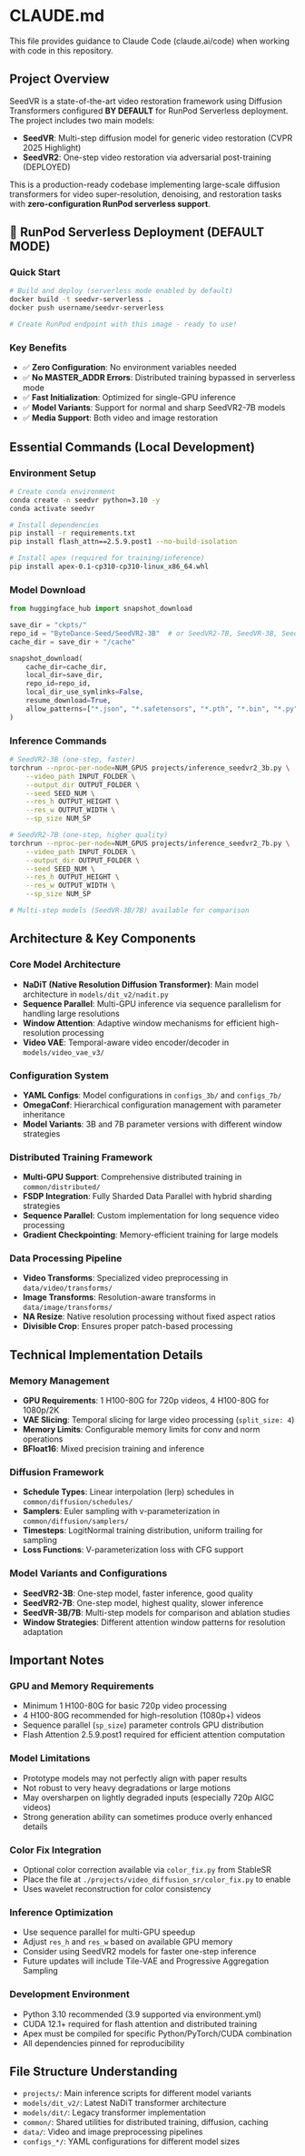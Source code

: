 # CLAUDE.md

This file provides guidance to Claude Code (claude.ai/code) when working with code in this repository.

## Project Overview
SeedVR is a state-of-the-art video restoration framework using Diffusion Transformers configured **BY DEFAULT** for RunPod Serverless deployment. The project includes two main models:
- **SeedVR**: Multi-step diffusion model for generic video restoration (CVPR 2025 Highlight)
- **SeedVR2**: One-step video restoration via adversarial post-training (DEPLOYED)

This is a production-ready codebase implementing large-scale diffusion transformers for video super-resolution, denoising, and restoration tasks with **zero-configuration RunPod serverless support**.

## 🚀 RunPod Serverless Deployment (DEFAULT MODE)

### Quick Start
```bash
# Build and deploy (serverless mode enabled by default)
docker build -t seedvr-serverless .
docker push username/seedvr-serverless

# Create RunPod endpoint with this image - ready to use!
```

### Key Benefits
- ✅ **Zero Configuration**: No environment variables needed
- ✅ **No MASTER_ADDR Errors**: Distributed training bypassed in serverless mode
- ✅ **Fast Initialization**: Optimized for single-GPU inference
- ✅ **Model Variants**: Support for normal and sharp SeedVR2-7B models
- ✅ **Media Support**: Both video and image restoration

## Essential Commands (Local Development)

### Environment Setup
```bash
# Create conda environment
conda create -n seedvr python=3.10 -y
conda activate seedvr

# Install dependencies
pip install -r requirements.txt
pip install flash_attn==2.5.9.post1 --no-build-isolation

# Install apex (required for training/inference)
pip install apex-0.1-cp310-cp310-linux_x86_64.whl
```

### Model Download
```python
from huggingface_hub import snapshot_download

save_dir = "ckpts/"
repo_id = "ByteDance-Seed/SeedVR2-3B"  # or SeedVR2-7B, SeedVR-3B, SeedVR-7B
cache_dir = save_dir + "/cache"

snapshot_download(
    cache_dir=cache_dir,
    local_dir=save_dir,
    repo_id=repo_id,
    local_dir_use_symlinks=False,
    resume_download=True,
    allow_patterns=["*.json", "*.safetensors", "*.pth", "*.bin", "*.py", "*.md", "*.txt"],
)
```

### Inference Commands
```bash
# SeedVR2-3B (one-step, faster)
torchrun --nproc-per-node=NUM_GPUS projects/inference_seedvr2_3b.py \
    --video_path INPUT_FOLDER \
    --output_dir OUTPUT_FOLDER \
    --seed SEED_NUM \
    --res_h OUTPUT_HEIGHT \
    --res_w OUTPUT_WIDTH \
    --sp_size NUM_SP

# SeedVR2-7B (one-step, higher quality)
torchrun --nproc-per-node=NUM_GPUS projects/inference_seedvr2_7b.py \
    --video_path INPUT_FOLDER \
    --output_dir OUTPUT_FOLDER \
    --seed SEED_NUM \
    --res_h OUTPUT_HEIGHT \
    --res_w OUTPUT_WIDTH \
    --sp_size NUM_SP

# Multi-step models (SeedVR-3B/7B) available for comparison
```

## Architecture & Key Components

### Core Model Architecture
- **NaDiT (Native Resolution Diffusion Transformer)**: Main model architecture in `models/dit_v2/nadit.py`
- **Sequence Parallel**: Multi-GPU inference via sequence parallelism for handling large resolutions
- **Window Attention**: Adaptive window mechanisms for efficient high-resolution processing
- **Video VAE**: Temporal-aware video encoder/decoder in `models/video_vae_v3/`

### Configuration System
- **YAML Configs**: Model configurations in `configs_3b/` and `configs_7b/`
- **OmegaConf**: Hierarchical configuration management with parameter inheritance
- **Model Variants**: 3B and 7B parameter versions with different window strategies

### Distributed Training Framework
- **Multi-GPU Support**: Comprehensive distributed training in `common/distributed/`
- **FSDP Integration**: Fully Sharded Data Parallel with hybrid sharding strategies
- **Sequence Parallel**: Custom implementation for long sequence video processing
- **Gradient Checkpointing**: Memory-efficient training for large models

### Data Processing Pipeline
- **Video Transforms**: Specialized video preprocessing in `data/video/transforms/`
- **Image Transforms**: Resolution-aware transforms in `data/image/transforms/`
- **NA Resize**: Native resolution processing without fixed aspect ratios
- **Divisible Crop**: Ensures proper patch-based processing

## Technical Implementation Details

### Memory Management
- **GPU Requirements**: 1 H100-80G for 720p videos, 4 H100-80G for 1080p/2K
- **VAE Slicing**: Temporal slicing for large video processing (`split_size: 4`)
- **Memory Limits**: Configurable memory limits for conv and norm operations
- **BFloat16**: Mixed precision training and inference

### Diffusion Framework
- **Schedule Types**: Linear interpolation (lerp) schedules in `common/diffusion/schedules/`
- **Samplers**: Euler sampling with v-parameterization in `common/diffusion/samplers/`
- **Timesteps**: LogitNormal training distribution, uniform trailing for sampling
- **Loss Functions**: V-parameterization loss with CFG support

### Model Variants and Configurations
- **SeedVR2-3B**: One-step model, faster inference, good quality
- **SeedVR2-7B**: One-step model, highest quality, slower inference  
- **SeedVR-3B/7B**: Multi-step models for comparison and ablation studies
- **Window Strategies**: Different attention window patterns for resolution adaptation

## Important Notes

### GPU and Memory Requirements
- Minimum 1 H100-80G for basic 720p video processing
- 4 H100-80G recommended for high-resolution (1080p+) videos
- Sequence parallel (`sp_size`) parameter controls GPU distribution
- Flash Attention 2.5.9.post1 required for efficient attention computation

### Model Limitations
- Prototype models may not perfectly align with paper results
- Not robust to very heavy degradations or large motions
- May oversharpen on lightly degraded inputs (especially 720p AIGC videos)
- Strong generation ability can sometimes produce overly enhanced details

### Color Fix Integration
- Optional color correction available via `color_fix.py` from StableSR
- Place the file at `./projects/video_diffusion_sr/color_fix.py` to enable
- Uses wavelet reconstruction for color consistency

### Inference Optimization
- Use sequence parallel for multi-GPU speedup
- Adjust `res_h` and `res_w` based on available GPU memory
- Consider using SeedVR2 models for faster one-step inference
- Future updates will include Tile-VAE and Progressive Aggregation Sampling

### Development Environment
- Python 3.10 recommended (3.9 supported via environment.yml)
- CUDA 12.1+ required for flash attention and distributed training
- Apex must be compiled for specific Python/PyTorch/CUDA combination
- All dependencies pinned for reproducibility

## File Structure Understanding
- `projects/`: Main inference scripts for different model variants
- `models/dit_v2/`: Latest NaDiT transformer architecture
- `models/dit/`: Legacy transformer implementation  
- `common/`: Shared utilities for distributed training, diffusion, caching
- `data/`: Video and image preprocessing pipelines
- `configs_*/`: YAML configurations for different model sizes